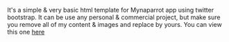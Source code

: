 It's a simple & very basic html template for Mynaparrot app using twitter bootstrap. It can be use any personal & commercial project, but make sure you remove all of my content & images and replace by yours. You can view this one <a href="http://project.sharojit.com/mynaparrot/">here</a>
